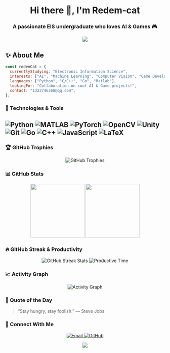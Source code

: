 <div align="center">
  
<h1 align="center">Hi there 👋, I'm Redem-cat</h1>
<h3 align="center">A passionate EIS undergraduate who loves AI & Games 🎮</h3>

<!--
Python & C++ developer committed to crafting excellent software.
  <p>
    <a href="https://github.com/grtsinry43"><img src="https://img.shields.io/github/followers/grtsinry43?label=Followers&style=social" alt="GitHub Followers" /></a>
    <img src="https://komarev.com/ghpvc/?username=grtsinry43&color=blueviolet&style=flat-square" alt="Profile Views" />
    <a href="https://wakatime.com/@018e213e-b50d-4f78-bc57-c3899fcfa222"><img src="https://wakatime.com/badge/user/018e213e-b50d-4f78-bc57-c3899fcfa222.svg" alt="Wakatime" /></a>
  </p>
-->

<img src="https://readme-typing-svg.herokuapp.com?font=Fira+Code&size=24&duration=3000&pause=1000&color=00c89e&center=true&vCenter=true&width=435&lines=I+love+Deep+Learning+🧠;I+play+with+Images+and+Code+🖼️;Let%27s+build+cool+stuffs+🚀" />
</div>
    
## ✨ About Me

```js
const redemCat = {
  currentlyStudying: "Electronic Information Science",
  interests: ["AI", "Machine Learning", "Computer Vision", "Game Development"],
  languages: ["Python", "C/C++", "Go", "Matlab"],
  lookingFor: "Collaboration on cool AI & Game projects!",
  contact: "1323746368@qq.com",
};
```


### 🔧 Technologies & Tools

![Python](https://img.shields.io/badge/-Python-3776AB?style=flat-square&logo=python&logoColor=white)
![MATLAB](https://img.shields.io/badge/-MATLAB-0076A8?style=flat-square&logo=mathworks)
![PyTorch](https://img.shields.io/badge/-PyTorch-EE4C2C?style=flat-square&logo=pytorch&logoColor=white)
![OpenCV](https://img.shields.io/badge/-OpenCV-5C3EE8?style=flat-square&logo=opencv&logoColor=white)
![Unity](https://img.shields.io/badge/-Unity-000000?style=flat-square&logo=unity&logoColor=white)
![Git](https://img.shields.io/badge/-Git-F05032?style=flat-square&logo=git&logoColor=white)
![Go](https://img.shields.io/badge/-Go-00ADD8?style=flat-square&logo=go&logoColor=white)
![C++](https://img.shields.io/badge/-C++-00599C?style=flat-square&logo=c%2b%2b&logoColor=white)
![JavaScript](https://img.shields.io/badge/-JavaScript-F7DF1E?style=flat-square&logo=javascript&logoColor=black)
![LaTeX](https://img.shields.io/badge/-LaTeX-008080?style=flat-square&logo=latex&logoColor=white)
---

### 🏆 GitHub Trophies

<div align="center">
  <img src="https://github-profile-trophy.vercel.app/?username=Redem-cat&theme=gruvbox&column=6&margin-w=15&margin-h=15" alt="GitHub Trophies" />
</div>



### 📊 GitHub Stats

<div align="center">
  <img src="https://github-readme-stats.vercel.app/api?username=Redem-cat&count_private=true&show_icons=true&theme=tokyonight&hide_border=true&custom_title=Redem-cat's%20GitHub%20Stats" height="170px" />
  <img src="https://github-readme-stats.vercel.app/api/top-langs/?username=Redem-cat&layout=compact&theme=tokyonight&hide_border=true&hide=html,css,jupyter,Jupyter%20Notebook" height="170px" />
</div>



### 🔥 GitHub Streak & Productivity

<div align="center">
  <img src="https://github-readme-streak-stats.herokuapp.com/?user=Redem-cat&theme=tokyonight&hide_border=true" alt="GitHub Streak Stats" />
  <img src="https://github-profile-summary-cards.vercel.app/api/cards/productive-time?username=Redem-cat&theme=tokyonight&utcOffset=8" alt="Productive Time" />
</div>


### 📈 Activity Graph

<div align="center">
  <img src="https://github-readme-activity-graph.vercel.app/graph?username=Redem-cat&theme=tokyo-night&hide_border=true" alt="Activity Graph" />
</div>



### 💬 Quote of the Day

> “Stay hungry, stay foolish.” — Steve Jobs


### 🔗 Connect With Me

<div align="center">
  <a href="mailto:1323746368@qq.com">
    <img src="https://img.shields.io/badge/Email-0078D4?style=for-the-badge&logo=microsoft-outlook&logoColor=white" alt="Email" />
  </a>
  <a href="https://github.com/Redem-cat">
    <img src="https://img.shields.io/badge/GitHub-100000?style=for-the-badge&logo=github&logoColor=white" alt="GitHub" />
  </a>
  <!-- Add more social links here -->
</div>



<p align="center">
  <img src="https://capsule-render.vercel.app/api?type=soft&color=0:003366,100:000044&height=100&section=footer&text=Welcome&animation=twinkling&fontColor=FFFFFF"/>
</p>
